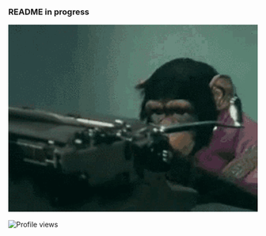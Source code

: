 ### README in progress

![Infinite Monke Theorem](infinite_monke_theorem.gif)

![Profile views](https://komarev.com/ghpvc/?username=Kornelijus&style=flat-square)

<!--
**Kornelijus/Kornelijus** is a ✨ _special_ ✨ repository because its `README.md` (this file) appears on your GitHub profile.

Here are some ideas to get you started:

- 🔭 I’m currently working on ...
- 🌱 I’m currently learning ...
- 👯 I’m looking to collaborate on ...
- 🤔 I’m looking for help with ...
- 💬 Ask me about ...
- 📫 How to reach me: ...
- 😄 Pronouns: ...
- ⚡ Fun fact: ...
-->
